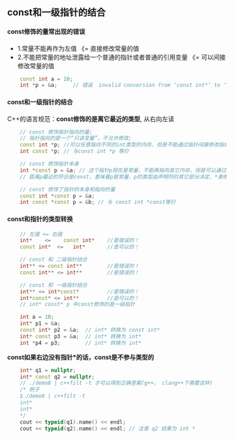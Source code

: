 ## const和一级指针的结合

#### const修饰的量常出现的错误
- 1.常量不能再作为左值  《=  直接修改常量的值
- 2.不能把常量的地址泄露给一个普通的指针或者普通的引用变量 《= 可以间接修改常量的值


```cpp
    const int a = 10;
    int *p = &a;     // 错误  invalid conversion from ‘const int*’ to ‘int*’
```

#### const和一级指针的结合
C++的语言规范：**const修饰的是离它最近的类型**, 从右向左读
```c++
    // const 修饰指针指向的量;
    // 指针指向的是一个“只读变量”，不允许修改;
    const int *p; //可以任意指向不同的int类型的内存，但是不能通过指针间接修改指向的内存的值
    int const *p; // 与const int *p 等价
```

```c++
    // const 修饰指针本身
    int *const p = &a; // 这个指针p现在是常量，不能再指向其它内存，但是可以通过指针解引用修改指向的内存的值
    // 距离p最近的符合是const，意味着p是常量，p的类型由声明符的其它部分决定，*表明p是指针, int表明p指向的对象是int
```


```c++
    // const 修饰了指针的本身和指向的量
    const int *const p = &a;
    int const *const p = &b; // 与 const int *const等价
```

#### const和指针的类型转换
```cpp
    // 左值 <= 右值
    int*    <=    const int*    //是错误的！
    const int*  <=   int*       //是可以的！

    // const 和 二级指针结合
    int** <= const int**        //是错误的！
    const int** <= int**        //是错误的！

    // const 和 一级指针结合
    int** <= int*const*			//是错误的！  
    int*const* <= int**         //是可以的！
    // int* const* p 中const修饰的是一级指针
```

```cpp
    int a = 10;
    int* p1 = &a;
    const int* p2 = &a;  // int* 转换为 const int*
    int* const p3 = &a;  // int* 转换为 int*
    int *p4 = p3;        // int* 转换为 int*
```

**const如果右边没有指针*的话，const是不参与类型的**
```cpp
    int* q1 = nullptr;
    int* const q2 = nullptr;
    // ./demo8 | c++filt -t 才可以得到正确答案(g++， clang++下需要这样)
    /* 例子
    $./demo8 | c++filt -t
    int*
    int*
    */
    cout << typeid(q1).name() << endl;
    cout << typeid(q2).name() << endl; // 注意 q2 结果为 int *
```
